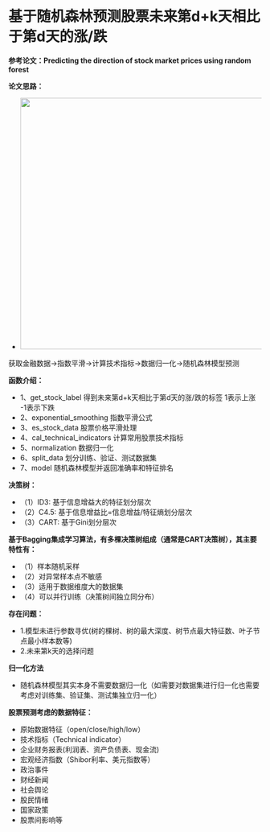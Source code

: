 
# 基于随机森林预测股票未来第d+k天相比于第d天的涨/跌

**参考论文：Predicting the direction of stock market prices using random forest**

**论文思路：**
+ <img src="https://https://github.com/jiwawa112/Financial-Prediction/blob/master/Financial-Prediction-Random -Forest/images/Methodology.png" width="500">

获取金融数据->指数平滑->计算技术指标->数据归一化->随机森林模型预测

**函数介绍：**
+ 1、get_stock_label 得到未来第d+k天相比于第d天的涨/跌的标签  1表示上涨 -1表示下跌
+ 2、exponential_smoothing 指数平滑公式
+ 3、es_stock_data 股票价格平滑处理
+ 4、cal_technical_indicators 计算常用股票技术指标
+ 5、normalization 数据归一化
+ 6、split_data 划分训练、验证、测试数据集
+ 7、model 随机森林模型并返回准确率和特征排名

**决策树：**
+ （1）ID3: 基于信息增益大的特征划分层次
+ （2）C4.5: 基于信息增益比=信息增益/特征熵划分层次
+ （3）CART: 基于Gini划分层次

**基于Bagging集成学习算法，有多棵决策树组成（通常是CART决策树），其主要特性有：**
+ （1）样本随机采样
+ （2）对异常样本点不敏感
+ （3）适用于数据维度大的数据集
+ （4）可以并行训练（决策树间独立同分布）

**存在问题：**
+ 1.模型未进行参数寻优(树的棵树、树的最大深度、树节点最大特征数、叶子节点最小样本数等)
+ 2.未来第k天的选择问题

**归一化方法**
+ 随机森林模型其实本身不需要数据归一化（如需要对数据集进行归一化也需要考虑对训练集、验证集、测试集独立归一化）

**股票预测考虑的数据特征：**
+ 原始数据特征（open/close/high/low）
+ 技术指标（Technical indicator）
+ 企业财务报表(利润表、资产负债表、现金流)
+ 宏观经济指数（Shibor利率、美元指数等）
+ 政治事件
+ 财经新闻
+ 社会舆论
+ 股民情绪
+ 国家政策
+ 股票间影响等
